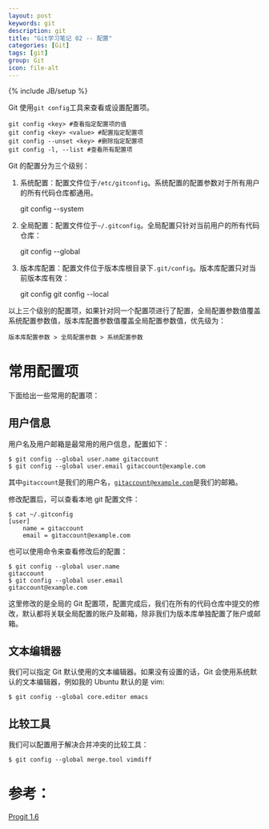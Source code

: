 ```yaml
---
layout: post
keywords: git
description: git
title: "Git学习笔记 02 -- 配置"
categories: [Git]
tags: [git]
group: Git
icon: file-alt
---
```

{% include JB/setup %}

Git 使用<code>git config</code>工具来查看或设置配置项。

    git config <key> #查看指定配置项的值
    git config <key> <value> #配置指定配置项
    git config --unset <key> #删除指定配置项
    git config -l, --list #查看所有配置项

Git 的配置分为三个级别：

1. 系统配置：配置文件位于<code>/etc/gitconfig</code>。系统配置的配置参数对于所有用户的所有代码仓库都通用。

    git config --system <key> <value>

2. 全局配置：配置文件位于<code>~/.gitconfig</code>。全局配置只针对当前用户的所有代码仓库：

    git config --global <key> <value>

3. 版本库配置：配置文件位于版本库根目录下<code>.git/config</code>。版本库配置只对当前版本库有效：

    git config <key> <value>
    git config --local <key> <value>

以上三个级别的配置项，如果针对同一个配置项进行了配置，全局配置参数值覆盖系统配置参数值，版本库配置参数值覆盖全局配置参数值，优先级为：

    版本库配置参数 > 全局配置参数 > 系统配置参数

# 常用配置项

下面给出一些常用的配置项：

## 用户信息

用户名及用户邮箱是最常用的用户信息，配置如下：

    $ git config --global user.name gitaccount
    $ git config --global user.email gitaccount@example.com

其中<code>gitaccount</code>是我们的用户名，<code>gitaccount@example.com</code>是我们的邮箱。

修改配置后，可以查看本地 git 配置文件：

    $ cat ~/.gitconfig
    [user]
        name = gitaccount
        email = gitaccount@example.com

也可以使用命令来查看修改后的配置：

    $ git config --global user.name
    gitaccount
    $ git config --global user.email
    gitaccount@example.com

这里修改的是全局的 Git 配置项，配置完成后，我们在所有的代码仓库中提交的修改，默认都将关联全局配置的账户及邮箱，除非我们为版本库单独配置了账户或邮箱。

## 文本编辑器

我们可以指定 Git 默认使用的文本编辑器。如果没有设置的话，Git 会使用系统默认的文本编辑器，例如我的 Ubuntu 默认的是 vim:

    $ git config --global core.editor emacs

## 比较工具

我们可以配置用于解决合并冲突的比较工具：

    $ git config --global merge.tool vimdiff

# 参考：

[Progit 1.6](http://git-scm.com/book/en/v2/Getting-Started-First-Time-Git-Setup "Progit 1.6")